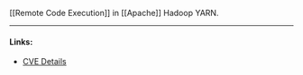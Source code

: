 [[Remote Code Execution]] in [[Apache]] Hadoop YARN.

---
#### Links:
- [CVE Details](https://www.cvedetails.com/cve/CVE-2021-20305/)

